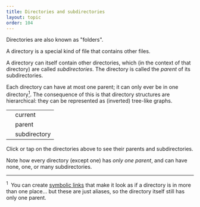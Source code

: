 ```yaml
---
title: Directories and subdirectories
layout: topic
order: 104
---
```


Directories are also known as "folders".

A directory is a special kind of file that contains other files.

A directory can itself contain other directories, which (in the context of that
directory) are called _subdirectories_. The directory is called the _parent_
of its subdirectories.

Each directory can have at most one parent; it can only ever be in one
directory<a href="#footnote-1"><sup>1</sup></a>. The consequence of this is
that directory structures are hierarchical: they can be represented as
(inverted) tree-like graphs.

<object id="svg-dir-diagram" data="{{ site.baseurl }}/images/dir-tree.svg" type="image/svg+xml">
</object>


<table class="js-only key-dir-table">
  <tr>
    <td class="key-dir">
      <object id="key-dir-current" data="{{ site.baseurl }}/images/dir.svg" type="image/svg+xml"></object>
    </td>
    <td>
      current<span id="qty-dir-current"></span>
    </td>
  </tr>
  <tr>
    <td>
      <object class="key-dir" id="key-dir-parent" data="{{ site.baseurl }}/images/dir.svg" type="image/svg+xml"></object>
    </td>
    <td>
      parent<span id="qty-dir-parent"></span>
    </td>
  </tr>
  <tr>
    <td>
      <object class="key-dir" id="key-dir-subdir" data="{{ site.baseurl }}/images/dir.svg" type="image/svg+xml"></object>
    </td>
    <td>
      subdirectory<span id="qty-dir-subdir"></span>
    </td>
  </tr>
</table>

<p class="js-only">
  Click or tap on the directories above to see their parents and subdirectories.
</p>

Note how every directory (except one) has <em>only one parent</em>, and can have
none, one, or many subdirectories.

<hr>

<sup id="footnote-1">1</sup>&nbsp;
You can create [symbolic links]({site.baseurl}/file-system/symbolic-links)
that make it look as if a directory is in more than one place... but these
are just aliases, so the directory itself still has only one parent.

<script type="text/javascript">
  // check settings here match with SVG contents
  const ID_PREFIX = "dir",
        ID_SEP = "-",
        COL_DEFAULT = "#ffb",
        COL_CURRENT = "#fff",
        COL_PARENT  = "#f00",
        COL_SUBDIR  = "#ff0";
  let quantities, dirs, subdirs = {};
  window.addEventListener("load", function() {
    quantities = {
      "current": document.getElementById("qty-dir-current"),
      "parent": document.getElementById("qty-dir-parent"),
      "subdir": document.getElementById("qty-dir-subdir")
    } 
    // shocking JavaScript
    document.getElementById("key-dir-current").contentDocument.getElementsByTagName("path")[0].setAttributeNS(null, 'style',  "--dirfill:" + COL_CURRENT);
    document.getElementById("key-dir-parent").contentDocument.getElementsByTagName("path")[0].setAttributeNS(null, 'style',  "--dirfill:" + COL_PARENT);
    document.getElementById("key-dir-subdir").contentDocument.getElementsByTagName("path")[0].setAttributeNS(null, 'style',  "--dirfill:" + COL_SUBDIR);

    let svgObject = document.getElementById('svg-dir-diagram').contentDocument;
    dirs  = svgObject.getElementsByTagName("use");
    for (let d of dirs) {
      let path = d.id.split(ID_SEP);
      if (path[0] === ID_PREFIX) {
        subdirs[d.id] = [];
        let subdir, i = 0;
        while (subdir = svgObject.getElementById([d.id, i].join(ID_SEP))) {
           subdirs[d.id].push(subdir);
           i++;
        }
        d.addEventListener("click", function(){
          let qty_parents = 0;
          let parent_id = this.id.split(ID_SEP).slice(0,-1).join(ID_SEP);
          for (let d of dirs) {
            let color = COL_DEFAULT;
            if (d.id === parent_id) {
              color = COL_PARENT;
              qty_parents++;
            } else if (d.id === this.id) {
              color = COL_CURRENT;
            }
            d.setAttributeNS(null, 'style',  "--dirfill:" + color);
          }
          for (let d of subdirs[this.id]) {
            d.setAttributeNS(null, 'style',  "--dirfill:"+COL_SUBDIR);
          }
          quantities["current"].innerHTML = "&nbsp;×&nbsp;1";
          quantities["parent"].innerHTML = "&nbsp;×&nbsp;" + qty_parents;
          quantities["subdir"].innerHTML = "&nbsp;×&nbsp;" + subdirs[this.id].length;
        })
      } // else ignore: doesn't start with expected prefix
    }
  });
</script>
